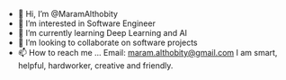 - 👋 Hi, I’m @MaramAlthobity
- 👀 I’m interested in Software Engineer
- 🌱 I’m currently learning Deep Learning and AI
- 💞️ I’m looking to collaborate on software projects
- 📫 How to reach me ...
Email: maram.althobity@gmail.com
I am smart, helpful, hardworker, creative and friendly.

<!---
MaramAlthobity/MaramAlthobity is a ✨ special ✨ repository because its `README.md` (this file) appears on your GitHub profile.
You can click the Preview link to take a look at your changes.
--->

